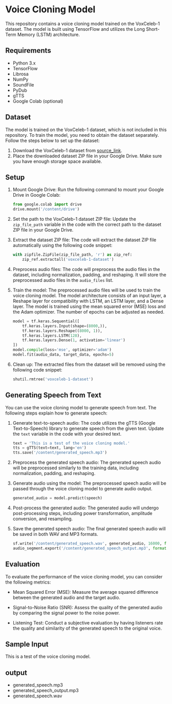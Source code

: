 # Voice Cloning Model

This repository contains a voice cloning model trained on the VoxCeleb-1 dataset. The model is built using TensorFlow and utilizes the Long Short-Term Memory (LSTM) architecture.

## Requirements

- Python 3.x
- TensorFlow
- Librosa
- NumPy
- SoundFile
- PyDub
- gTTS
- Google Colab (optional)

## Dataset

The model is trained on the VoxCeleb-1 dataset, which is not included in this repository. To train the model, you need to obtain the dataset separately. Follow the steps below to set up the dataset:

1. Download the VoxCeleb-1 dataset from [source_link](https://example.com/source_link).
2. Place the downloaded dataset ZIP file in your Google Drive. Make sure you have enough storage space available.

## Setup

1. Mount Google Drive: Run the following command to mount your Google Drive in Google Colab:

   ```python
   from google.colab import drive
   drive.mount('/content/drive')
   ```

2. Set the path to the VoxCeleb-1 dataset ZIP file: Update the `zip_file_path` variable in the code with the correct path to the dataset ZIP file in your Google Drive.

3. Extract the dataset ZIP file: The code will extract the dataset ZIP file automatically using the following code snippet:

   ```python
   with zipfile.ZipFile(zip_file_path, 'r') as zip_ref:
       zip_ref.extractall('voxceleb-1-dataset')
   ```

4. Preprocess audio files: The code will preprocess the audio files in the dataset, including normalization, padding, and reshaping. It will store the preprocessed audio files in the `audio_files` list.

5. Train the model: The preprocessed audio files will be used to train the voice cloning model. The model architecture consists of an input layer, a Reshape layer for compatibility with LSTM, an LSTM layer, and a Dense layer. The model is trained using the mean squared error (MSE) loss and the Adam optimizer. The number of epochs can be adjusted as needed.

   ```python
   model = tf.keras.Sequential([
       tf.keras.layers.Input(shape=(8000,)),
       tf.keras.layers.Reshape((8000, 1)),
       tf.keras.layers.LSTM(128),
       tf.keras.layers.Dense(1, activation='linear')
   ])
   model.compile(loss='mse', optimizer='adam')
   model.fit(audio_data, target_data, epochs=5)
   ```

6. Clean up: The extracted files from the dataset will be removed using the following code snippet:

   ```python
   shutil.rmtree('voxceleb-1-dataset')
   ```

## Generating Speech from Text

You can use the voice cloning model to generate speech from text. The following steps explain how to generate speech:

1. Generate text-to-speech audio: The code utilizes the gTTS (Google Text-to-Speech) library to generate speech from the given text. Update the `text` variable in the code with your desired text.

   ```python
   text = 'This is a test of the voice cloning model.'
   tts = gTTS(text=text, lang='en')
   tts.save('/content/generated_speech.mp3')
   ```

2. Preprocess the generated speech audio: The generated speech audio will be preprocessed similarly to the training data, including normalization, padding, and reshaping.

3. Generate audio using the model: The preprocessed speech audio will be passed through the voice cloning model to generate audio output.

   ```python
   generated_audio = model.predict(speech)
   ```

4. Post-process the generated audio: The generated audio will undergo post-processing steps, including power transformation, amplitude conversion, and resampling.

5. Save the generated speech audio: The final generated speech audio will be saved in both WAV and MP3 formats.

   ```python
   sf.write('/content/generated_speech.wav', generated_audio, 16000, format='WAV')
   audio_segment.export('/content/generated_speech_output.mp3', format='mp3')
   ```

## Evaluation

To evaluate the performance of the voice cloning model, you can consider the following metrics:

- Mean Squared Error (MSE): Measure the average squared difference between the generated audio and the target audio.

- Signal-to-Noise Ratio (SNR): Assess the quality of the generated audio by comparing the signal power to the noise power.

- Listening Test: Conduct a subjective evaluation by having listeners rate the quality and similarity of the generated speech to the original voice.

## Sample Input
This is a test of the voice cloning model.

## output

- generated_speech.mp3
- generated_speech_output.mp3
- generated_speech.wav
  



